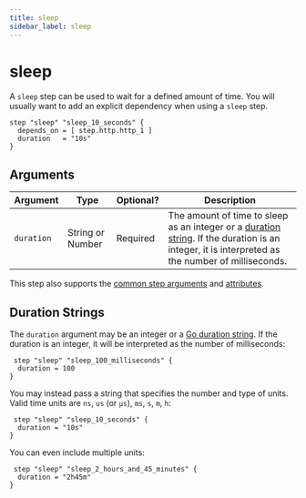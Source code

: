 ```yaml
---
title: sleep
sidebar_label: sleep
---
```



# sleep

A `sleep` step can be used to wait for a defined amount of time.  You will usually want to add an explicit dependency when using a `sleep` step.

```hcl
step "sleep" "sleep_10_seconds" {
  depends_on = [ step.http.http_1 ]
  duration   = "10s"
}
```


## Arguments


| Argument        | Type    | Optional?  | Description
|-----------------|---------|------------|-----------------
| `duration`      | String or Number | Required | The amount of time to sleep as an integer or a [duration string](#duration-strings).  If the duration is an integer, it is interpreted as the number of milliseconds.  


This step also supports the [common step arguments](/docs/flowpipe-hcl/step#common-step-arguments) and [attributes](/docs/flowpipe-hcl/step#common-step-attributes-read-only).


## Duration Strings

The `duration` argument may be an integer or a [Go duration string](https://pkg.go.dev/time#Duration).  If the duration is an integer, it will be interpreted as the number of milliseconds:


```hcl
 step "sleep" "sleep_100_milliseconds" {
  duration = 100 
}
```

You may instead pass a string that specifies the number and type of units.  Valid time units are `ns`, `us` (or `µs`), `ms`, `s`, `m`, `h`:

```hcl
 step "sleep" "sleep_10_seconds" {
  duration = "10s"
}
```

You can even include multiple units:

```hcl
 step "sleep" "sleep_2_hours_and_45_minutes" {
  duration = "2h45m"
}
```